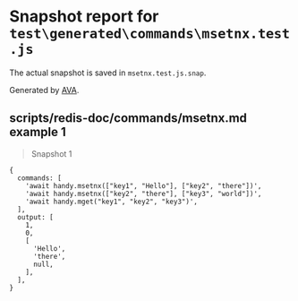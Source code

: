 # Snapshot report for `test\generated\commands\msetnx.test.js`

The actual snapshot is saved in `msetnx.test.js.snap`.

Generated by [AVA](https://ava.li).

## scripts/redis-doc/commands/msetnx.md example 1

> Snapshot 1

    {
      commands: [
        'await handy.msetnx(["key1", "Hello"], ["key2", "there"])',
        'await handy.msetnx(["key2", "there"], ["key3", "world"])',
        'await handy.mget("key1", "key2", "key3")',
      ],
      output: [
        1,
        0,
        [
          'Hello',
          'there',
          null,
        ],
      ],
    }
